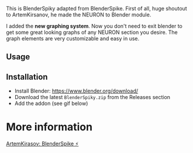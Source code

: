 This is BlenderSpiky adapted from BlenderSpike.
First of all, huge shoutout to ArtemKirsanov, he made the NEURON to Blender module.

I added the **new graphing system**.
Now you don't need to exit blender to get some great looking graphs of any NEURON section you desire. 
The graph elements are very customizable and easy in use.

## Usage

## Installation
- Install Blender: https://www.blender.org/download/
- Download the latest `BlenderSpiky.zip` from the Releases section 
- Add the addon (see gif below)

  
# More information
[ArtemKirasov: BlenderSpike ⚡](https://github.com/ArtemKirsanov/BlenderSpike/tree/main)
